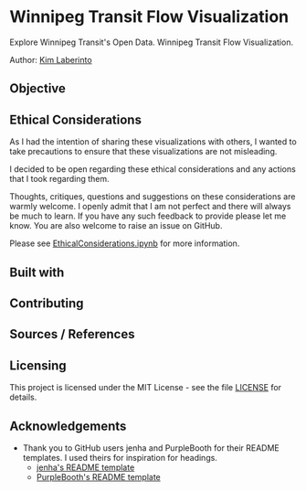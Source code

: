 # Winnipeg Transit Flow Visualization
Explore Winnipeg Transit's Open Data. Winnipeg Transit Flow Visualization.

Author: [Kim Laberinto](https://github.com/kimlaberinto)

## Objective

## Ethical Considerations
As I had the intention of sharing these visualizations with others, I wanted to take precautions to ensure that these visualizations are not misleading.

I decided to be open regarding these ethical considerations and any actions that I took regarding them.

Thoughts, critiques, questions and suggestions on these considerations are warmly welcome. I openly admit that I am not perfect and there will always be much to learn. If you have any such feedback to provide please let me know. You are also welcome to raise an issue on GitHub.

Please see [EthicalConsiderations.ipynb](EthicalConsiderations.ipynb) for more information.

## Built with

## Contributing

## Sources / References

## Licensing
This project is licensed under the MIT License - see the file [LICENSE](LICENSE) for details.

## Acknowledgements
* Thank you to GitHub users jenha and PurpleBooth for their README templates. I used theirs for inspiration for headings.
  * [jenha's README template](https://github.com/jehna/readme-best-practices/blob/master/README-default.md)
  * [PurpleBooth's README template](https://gist.github.com/PurpleBooth/109311bb0361f32d87a2)